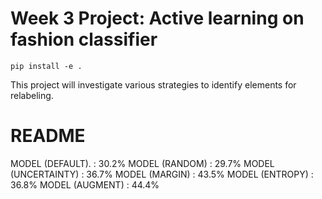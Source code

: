 # Week 3 Project: Active learning on fashion classifier

```
pip install -e .
```

This project will investigate various strategies to identify elements for relabeling.

# README
MODEL (DEFAULT).    : 30.2%
MODEL (RANDOM)      : 29.7%
MODEL (UNCERTAINTY) : 36.7%
MODEL (MARGIN)      : 43.5%
MODEL (ENTROPY)     : 36.8%
MODEL (AUGMENT)     : 44.4%